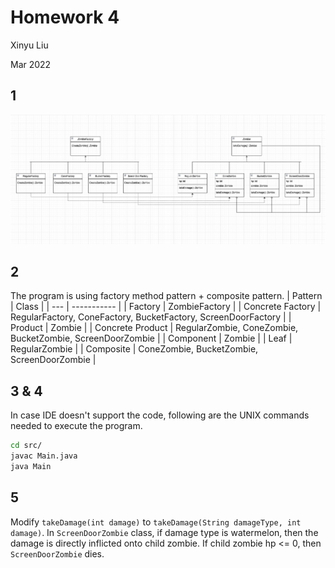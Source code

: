 # Homework 4
Xinyu Liu

Mar 2022

## 1
![class_diagram](./assets/fig1.png)

## 2
The program is using factory method pattern + composite pattern.
| Pattern | Class |
| --- | ----------- |
| Factory | ZombieFactory |
| Concrete Factory | RegularFactory, ConeFactory, BucketFactory, ScreenDoorFactory |
| Product | Zombie |
| Concrete Product | RegularZombie, ConeZombie, BucketZombie, ScreenDoorZombie |
| Component | Zombie |
| Leaf | RegularZombie |
| Composite | ConeZombie, BucketZombie, ScreenDoorZombie |

## 3 & 4
In case IDE doesn't support the code, following are the UNIX commands needed to execute the program.
```bash
cd src/
javac Main.java
java Main
```

## 5
Modify `takeDamage(int damage)` to `takeDamage(String damageType, int damage)`. In `ScreenDoorZombie` class, if damage type is watermelon, then the damage is directly inflicted onto child zombie. If child zombie hp <= 0, then `ScreenDoorZombie` dies. 